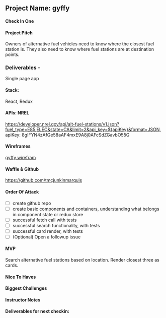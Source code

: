 ## Project Name: gyffy

#### Check In One

#### Project Pitch 
Owners of alternative fuel vehicles need to know where the closest fuel station is.  They also need to know where fuel stations are at destination points.

### Deliverables - 
Single page app

#### Stack: 
React, Redux

#### APIs: NREL
https://developer.nrel.gov/api/alt-fuel-stations/v1.json?fuel_type=E85,ELEC&state=CA&limit=2&api_key=${apiKey}&format=JSON, apiKey: 8gIFYN4zAfGe58aAF4mxE9A8j0AFcSdZGavbO55G

#### Wireframes
[gyffy wirefram](./gyffy-wireframe.png)

#### Waffle & Github 
https://github.com/tmcjunkinmarquis

#### Order Of Attack

- [ ] create github repo
- [ ] create basic components and containers, understanding what belongs in component state or redux store
- [ ] successful fetch call with tests
- [ ] successful search functionality, with tests
- [ ] successful card render, with tests
- [ ] \(Optional) Open a followup issue

#### MVP 
Search alternative fuel stations based on location.  Render closest three as cards.

#### Nice To Haves

#### Biggest Challenges

#### Instructor Notes

#### Deliverables for next checkin:
